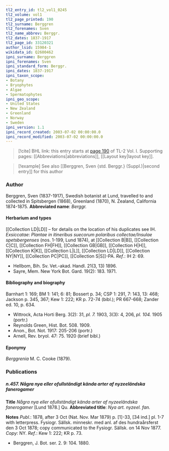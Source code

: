 ```yaml
---
tl2_entry_id: tl2_vol1_0245
tl2_volume: vol1
tl2_page_printed: 190
tl2_surname: Berggren
tl2_forenames: Sven
tl2_name_abbrev: Berggr.
tl2_dates: 1837-1917
tl2_page_id: 33120321
author_lsid: 15984-1
wikidata_id: Q2600462
ipni_surname: Berggren
ipni_forenames: Sven
ipni_standard_form: Berggr.
ipni_dates: 1837-1917
ipni_taxon_scope: 
- Botany
- Bryophytes
- Algae
- Spermatophytes
ipni_geo_scope: 
- United States
- New Zealand
- Greenland
- Norway
- Sweden
ipni_version: 1.1
ipni_record_created: 2003-07-02 00:00:00.0
ipni_record_modified: 2003-07-02 00:00:00.0
---
```



> [!cite] BHL link: this entry starts at [page 190](https://www.biodiversitylibrary.org/page/33120321) of TL-2 Vol. I.
> Supporting pages: [[Abbreviations|abbreviations]], [[Layout key|layout key]].

> [!example] See also [[Berggren, Sven {std. Berggr.} (Suppl.)|second entry]] for this author

### Author

Berggren, Sven (1837-1917), Swedish botanist at Lund, travelled to and collected in Spitsbergen (1868), Greenland (1870), N. Zealand, California 1874-1875. 
**Abbreviated name**: *Berggr.*

#### Herbarium and types

[[Collection LD|LD]] – for details on the location of his duplicates see IH.
*Exsiccatae*: *Plantae in itineribus suecorum polaribus collectae/Insulae spetsbergenses* (nos. 1-199, Lund 1874), at [[Collection B|B]], [[Collection C|C]], [[Collection FH|FH]], [[Collection GB|GB]], [[Collection H|H]], [[Collection K|K]], [[Collection L|L]], [[Collection LD|LD]], [[Collection NY|NY]], [[Collection PC|PC]], [[Collection S|S]]-PA.
*Ref*.: IH 2: 69.
- Hellbom, Bih. Sv. Vet.-akad. Handl. 21(3, 13) 1896.
- Sayre, Mem. New York Bot. Gard. 19(2): 183. 1971.

#### Bibliography and biography

Barnhart 1: 169; BM 1: 141; 6: 81; Bossert p. 34; CSP 1: 291, 7: 143, 13: 468; Jackson p. 345, 367; Kew 1: 222; KR p. 72-74 (bibl.); PR 667-668; Zander ed. 10, p. 634.
- Wittrock, Acta Horti Berg. 3(2): 31, *pl. 7.* 1903, 3(3): 4, 206, *pl. 104.* 1905 (portr.)
- Reynolds Green, Hist. Bot. 508. 1909.
- Anon., Bot. Not. 1917: 205-206 (portr.)
- Arnell, Rev. bryol. 47: 75. 1920 (brief bibl.)

#### Eponymy

*Berggrenia* M. C. Cooke (1879).

### Publications

##### n.457. Några nya eller ofullständigt kända arter af nyzeeländska fanerogamer

**Title**
*Några nya eller ofullständigt kända arter af nyzeeländska fanerogamer* \[Lund 1878.\] Qu.
**Abbreviated title**: *Nya art. nyzeel. fan.*

**Notes**
*Publ*.: 1878, after 3 Oct (Nat. Nov. Mar 1879) p. \[1\]-33, \[34 ind.\] pl. 1-7 with letterpress. Fysiogr. Sällsk. minneskr. med anl. af des hundraårsferst den 3 Oct 1878; copy communicated to the Fysiogr. Sällsk. on 14 Nov 1877. *Copy*: NY.
*Ref*.: Kew 1: 222; KR p. 73.
- Berggren, J. Bot. ser. 2. 9: 104. 1880.

